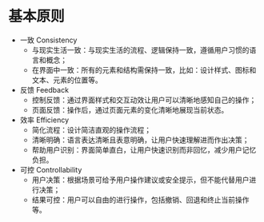 # 基本原则

* 一致 Consistency
  * 与现实生活一致：与现实生活的流程、逻辑保持一致，遵循用户习惯的语言和概念；
  * 在界面中一致：所有的元素和结构需保持一致，比如：设计样式、图标和文本、元素的位置等。
* 反馈 Feedback
  * 控制反馈：通过界面样式和交互动效让用户可以清晰地感知自己的操作；
  * 页面反馈：操作后，通过页面元素的变化清晰地展现当前状态。
* 效率 Efficiency
  * 简化流程：设计简洁直观的操作流程；
  * 清晰明确：语言表达清晰且表意明确，让用户快速理解进而作出决策；
  * 帮助用户识别：界面简单直白，让用户快速识别而非回忆，减少用户记忆负担。
* 可控 Controllability
  * 用户决策：根据场景可给予用户操作建议或安全提示，但不能代替用户进行决策；
  * 结果可控：用户可以自由的进行操作，包括撤销、回退和终止当前操作等。